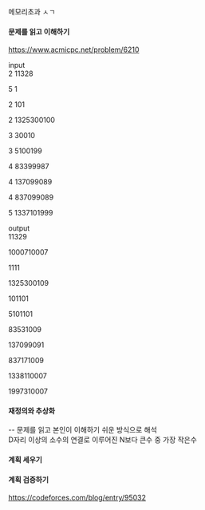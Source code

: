 메모리초과 ㅅㄱ


#### 문제를 읽고 이해하기
https://www.acmicpc.net/problem/6210

input</br>
2 11328

5 1

2 101

2 1325300100

3 30010

3 5100199

4 83399987

4 137099089

4 837099089

5 1337101999


output</br>
11329

1000710007

1111

1325300109

101101

5101101

83531009

137099091

837171009

1338110007

1997310007



#### 재정의와 추상화<br>
-- 문제를 읽고 본인이 이해하기 쉬운 방식으로 해석<br>
D자리 이상의 소수의 연결로 이루어진 N보다 큰수 중 가장 작은수 

#### 계획 세우기<br>


#### 계획 검증하기
https://codeforces.com/blog/entry/95032
